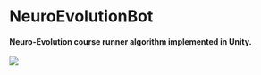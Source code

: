 # NeuroEvolutionBot
#### Neuro-Evolution course runner algorithm implemented in Unity.

![](demo.gif)
